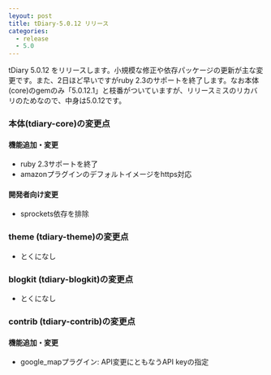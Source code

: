 ```yaml
---
leyout: post
title: tDiary-5.0.12 リリース
categories:
  - release
  - 5.0
---
```

tDiary 5.0.12 をリリースします。小規模な修正や依存パッケージの更新が主な変更です。また、2日ほど早いですがruby 2.3のサポートを終了します。なお本体(core)のgemのみ「5.0.12.1」と枝番がついていますが、リリースミスのリカバリのためなので、中身は5.0.12です。

### 本体(tdiary-core)の変更点
#### 機能追加・変更
* ruby 2.3サポートを終了
* amazonプラグインのデフォルトイメージをhttps対応

#### 開発者向け変更
* sprockets依存を排除

### theme (tdiary-theme)の変更点
* とくになし

### blogkit (tdiary-blogkit)の変更点
* とくになし

### contrib (tdiary-contrib)の変更点
#### 機能追加・変更
* google_mapプラグイン: API変更にともなうAPI keyの指定

